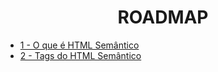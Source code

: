 <h1 align="center">ROADMAP</h1>

- [1 - O que é HTML Semântico](/docs/1-O-que-é-HTML-Semântico)
- [2 - Tags do HTML Semântico](/docs/2-Tags-HTML-Semântico)

